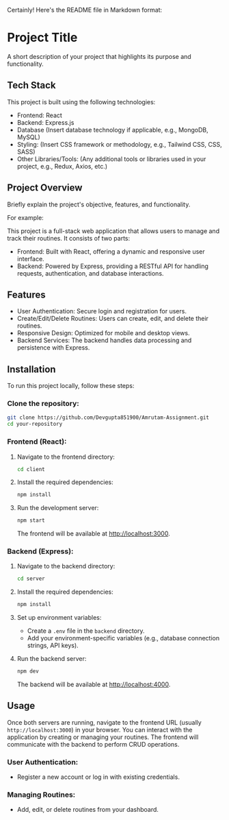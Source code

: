 Certainly! Here's the README file in Markdown format:


# Project Title

A short description of your project that highlights its purpose and functionality.

## Tech Stack

This project is built using the following technologies:

- Frontend: React
- Backend: Express.js
- Database (Insert database technology if applicable, e.g., MongoDB, MySQL)
- Styling: (Insert CSS framework or methodology, e.g., Tailwind CSS, CSS, SASS)
- Other Libraries/Tools: (Any additional tools or libraries used in your project, e.g., Redux, Axios, etc.)

## Project Overview

Briefly explain the project's objective, features, and functionality.

For example:

This project is a full-stack web application that allows users to manage and track their routines. It consists of two parts:
- Frontend: Built with React, offering a dynamic and responsive user interface.
- Backend: Powered by Express, providing a RESTful API for handling requests, authentication, and database interactions.

## Features

- User Authentication: Secure login and registration for users.
- Create/Edit/Delete Routines: Users can create, edit, and delete their routines.
- Responsive Design: Optimized for mobile and desktop views.
- Backend Services: The backend handles data processing and persistence with Express.

## Installation

To run this project locally, follow these steps:

### Clone the repository:

```bash
git clone https://github.com/Devgupta851900/Amrutam-Assignment.git
cd your-repository
```

### Frontend (React):

1. Navigate to the frontend directory:

   ```bash
   cd client
   ```

2. Install the required dependencies:

   ```bash
   npm install
   ```

3. Run the development server:

   ```bash
   npm start
   ```

   The frontend will be available at [http://localhost:3000](http://localhost:3000).

### Backend (Express):

1. Navigate to the backend directory:

   ```bash
   cd server
   ```

2. Install the required dependencies:

   ```bash
   npm install
   ```

3. Set up environment variables:

   - Create a `.env` file in the `backend` directory.
   - Add your environment-specific variables (e.g., database connection strings, API keys).

4. Run the backend server:

   ```bash
   npm dev
   ```

   The backend will be available at [http://localhost:4000](http://localhost:5000).

## Usage

Once both servers are running, navigate to the frontend URL (usually `http://localhost:3000`) in your browser. You can interact with the application by creating or managing your routines. The frontend will communicate with the backend to perform CRUD operations.

### User Authentication:
- Register a new account or log in with existing credentials.
  
### Managing Routines:
- Add, edit, or delete routines from your dashboard.

